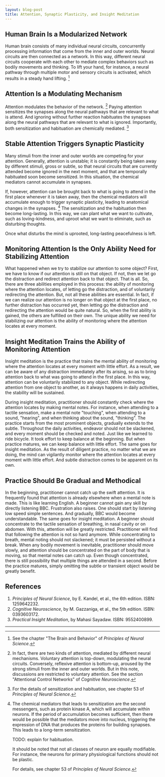 ```yaml
---
layout: blog-post
title: Attention, Synaptic Plasticity, and Insight Meditation
---
```


## Human Brain Is a Modularized Network

Human brain consists of many individual neural circuits, concurrently processing information that come from the inner and outer worlds. Neural circuits are then connected as a network. In this way, different neural circuits cooperate with each other to mediate complex behaviors such as bodily movements and thinking. To lift your hand, for instance, a neural pathway through multiple motor and sensory circuits is activated, which results in a steady hand lifting. [^modularized-network]

  [^modularized-network]: See the chapter "The Brain and Behavior" of _Principles of Neural Science_.

## Attention Is a Modulating Mechanism

Attention modulates the behavior of the network. [^attention-types] Paying attention sensitizes the synapses along the neural pathways that are relevant to what is attend. And ignoring without further reaction habituates the synapses along the neural pathways that are relevant to what is ignored. Importantly, both sensitization and habituation are chemically mediated. [^modulating-mechanism]

  [^attention-types]: In fact, there are two kinds of attention, mediated by different neural mechanisms. Voluntary attention is top-down, modulating the neural circuits. Conversely, reflexive attention is bottom-up, aroused by the strong stimuli from the inner and outer worlds. But in this note, discussions are restricted to voluntary attention. See the section "Attentional Control Networks" of _Cognitive Neuroscience_.

  [^modulating-mechanism]: For the details of sensitization and habituation, see chapter 53 of _Principles of Neural Science_.

## Stable Attention Triggers Synaptic Plasticity

Many stimuli from the inner and outer worlds are competing for your attention. Generally, attention is unstable; it is constantly being taken away by different stimuli, gross or subtle, so that neural circuits that are currently attended become ignored in the next moment, and that are temporally habituated soon become sensitized. In this situation, the chemical mediators cannot accumulate in synapses.

If, however, attention can be brought back to what is going to attend in the first place whenever it is taken away, then the chemical mediators will accumulate enough to trigger synaptic plasticity, leading to anatomical changes in the synapses. [^synaptic-plasticity] The sensitization and the habituation then become long-lasting. In this way, we can plant what we want to cultivate, such as loving-kindness, and uproot what we want to eliminate, such as disturbing thoughts.

  [^synaptic-plasticity]: The chemical mediators that leads to sensitization are the second messengers, such as protein kinase A, which will accumulate within neurons. If the period of accumulation becomes sufficient, then there would be possible that the mediators move into nucleus, triggering the expression of DNA that produces the proteins for building synapses. This leads to a long-term sensitization.

      TODO: explain for habituation.

      It should be noted that not all classes of neuron are equally modifiable. For instance, the neurons for primary physiological functions should not be plastic.

      For details, see chapter 53 of _Principles of Neural Science_.

Once what disturbs the mind is uprooted, long-lasting peacefulness is left.

## Monitoring Attention Is the Only Ability Need for Stabilizing Attention

What happened when we try to stabilize our attention to some object? First, we have to know if our attention is still on that object. If not, then we let go the distraction and redirect attention back to that object. That is all. So, there are three abilities employed in this process: the ability of monitoring where the attention locates, of letting go the distraction, and of voluntarily redirecting the attention. But, not all these abilities are essential. In fact, if we can realize our attention is no longer on that object at the first place, no further distraction has occurred yet, then letting go the distraction and redirecting the attention would be quite natural. So, when the first ability is gained, the others are fulfilled on their own. The unique ability we need for stabilizing our attention is the ability of monitoring where the attention locates at every moment.

## Insight Meditation Trains the Ability of Monitoring Attention

Insight meditation is the practice that trains the mental ability of monitoring where the attention locates at every moment with little effort. As a result, we can be aware of any distraction immediately after its arising, so as to bring attention back to what was going to attend in the first place. In this way, attention can be voluntarily stabilized to any object. While redirecting attention from one object to another, as it always happens in daily activities, the stability will be sustained.

During insight meditation, practitioner should constantly check where the attention locates by making mental notes. For instance, when attending to a tactile sensation, make a mental note "touching", when attending to a sound, "hearing", and when thinking about the sound, "thinking". The practice starts from the most prominent objects, gradually extends to the subtle. Throughout the daily activities, endeavor should not be slackened, and every moment should be checked and noted. Just like we learned to ride bicycle. It took effort to keep balance at the beginning. But when practice matures, we can keep balance with little effort. The same goes for insight meditation. As the result of diligent practice, no matter what we are doing, the mind can vigilantly monitor where the attention locates at every moment with little effort. And subtle distraction comes to be apparent on its own.

## Practice Should Be Gradual and Methodical

In the beginning, practitioner cannot catch up the swift attention. It is frequently found that attention is already elsewhere when a mental note is made. This is like learning English. A beginner cannot gain any skill by directly listening BBC. Frustration also raises. One should start by listening low speed simple sentences. And gradually, BBC would become understandable. The same goes for insight meditation. A beginner should concentrate to the tactile sensation of breathing, in nasal cavity or on abdomen. With this, attention will be greatly restricted. Practitioner will find that following the attention is not so hard anymore. While concentrating to breath, mental noting should not slackened; it must be persisted without a break. When any bodily movement is inevitable, practitioner should move slowly, and attention should be concentrated on the part of body that is moving, so that mental notes can catch up. Even though concentrated, there is still possibility that multiple things are attended in a second. Before the practice matures, simply omitting the subtle or transient object would be greatly benefit.

## References

1. _Principles of Neural Science_, by E. Kandel, et al., the 6th edition. ISBN: 1259642232.
1. _Cognitive Neuroscience_, by M. Gazzaniga, et al., the 5th edition. ISBN: 0393603172.
1. _Practical Insight Meditation_, by Mahasi Sayadaw. ISBN: 9552400899.

---
